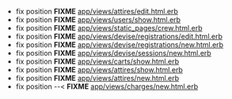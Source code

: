 - fix position __FIXME__ [app/views/attires/edit.html.erb](app/views/attires/edit.html.erb)
- fix position __FIXME__ [app/views/users/show.html.erb](app/views/users/show.html.erb)
- fix position __FIXME__ [app/views/static_pages/crew.html.erb](app/views/static_pages/crew.html.erb)
- fix position __FIXME__ [app/views/devise/registrations/edit.html.erb](app/views/devise/registrations/edit.html.erb)
- fix position __FIXME__ [app/views/devise/registrations/new.html.erb](app/views/devise/registrations/new.html.erb)
- fix position __FIXME__ [app/views/devise/sessions/new.html.erb](app/views/devise/sessions/new.html.erb)
- fix position __FIXME__ [app/views/carts/show.html.erb](app/views/carts/show.html.erb)
- fix position __FIXME__ [app/views/attires/show.html.erb](app/views/attires/show.html.erb)
- fix position __FIXME__ [app/views/attires/new.html.erb](app/views/attires/new.html.erb)
- fix position --< __FIXME__ [app/views/charges/new.html.erb](app/views/charges/new.html.erb)
